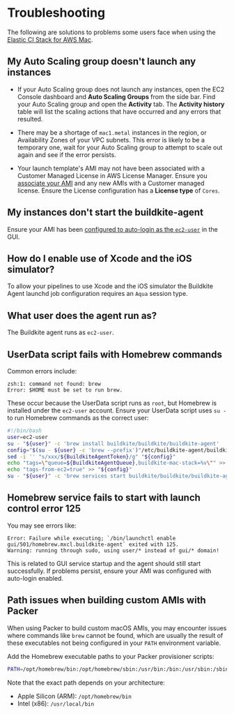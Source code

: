 # Troubleshooting

The following are solutions to problems some users face when using the [Elastic CI Stack for AWS Mac](https://github.com/buildkite/elastic-mac-for-aws).

## My Auto Scaling group doesn't launch any instances

* If your Auto Scaling group does not launch any instances, open the EC2 Console
dashboard and **Auto Scaling Groups** from the side bar. Find your Auto Scaling
group and open the **Activity** tab. The **Activity history** table will list the
scaling actions that have occurred and any errors that resulted.

* There may be a shortage of `mac1.metal` instances in the region, or Availability
Zones of your VPC subnets. This error is likely to be a temporary one, wait for your
Auto Scaling group to attempt to scale out again and see if the error persists.

* Your launch template's AMI may not have been associated with a Customer
Managed License in AWS License Manager. Ensure you [associate your AMI](/docs/agent/v3/aws/elastic-ci-stack/ec2-mac/setup#step-3-associate-your-ami-with-a-self-managed-license-in-aws-license-manager)
and any new AMIs with a Customer managed license. Ensure the License
configuration has a **License type** of `Cores`.

## My instances don't start the buildkite-agent

Ensure your AMI has been [configured to auto-login as the `ec2-user`](/docs/agent/v3/aws/elastic-ci-stack/ec2-mac/setup#step-2-build-an-ami)
in the GUI.

## How do I enable use of Xcode and the iOS simulator?

To allow your pipelines to use Xcode and the iOS simulator the Buildkite Agent launchd job configuration requires an `Aqua` session type.

## What user does the agent run as?

The Buildkite agent runs as `ec2-user`.

## UserData script fails with Homebrew commands

Common errors include:
```
zsh:1: command not found: brew
Error: $HOME must be set to run brew.
```

These occur because the UserData script runs as `root`, but Homebrew is installed under the `ec2-user` account. Ensure your UserData script uses `su -` to run Homebrew commands as the correct user:

```bash
#!/bin/bash
user=ec2-user
su - "${user}" -c 'brew install buildkite/buildkite/buildkite-agent'
config="$(su - ${user} -c 'brew --prefix')"/etc/buildkite-agent/buildkite-agent.cfg
sed -i '' "s/xxx/${BuildkiteAgentToken}/g" "${config}"
echo "tags=\"queue=${BuildkiteAgentQueue},buildkite-mac-stack=%v\"" >> "${config}"
echo "tags-from-ec2=true" >> "${config}"
su - "${user}" -c 'brew services start buildkite/buildkite/buildkite-agent'
```

## Homebrew service fails to start with launch control error 125

You may see errors like:
```
Error: Failure while executing; `/bin/launchctl enable gui/501/homebrew.mxcl.buildkite-agent` exited with 125.
Warning: running through sudo, using user/* instead of gui/* domain!
```

This is related to GUI service startup and the agent should still start successfully. If problems persist, ensure your AMI was configured with auto-login enabled.

## Path issues when building custom AMIs with Packer

When using Packer to build custom macOS AMIs, you may encounter issues where commands like `brew` cannot be found, which are usually the result of these executables not being configured in your `PATH` environment variable.

Add the Homebrew executable paths to your Packer provisioner scripts:

```bash
PATH=/opt/homebrew/bin:/opt/homebrew/sbin:/usr/bin:/bin:/usr/sbin:/sbin
```

Note that the exact path depends on your architecture:
* Apple Silicon (ARM): `/opt/homebrew/bin`
* Intel (x86): `/usr/local/bin`
